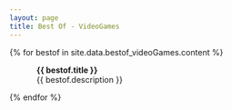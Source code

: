 ```yaml
---
layout: page
title: Best Of - VideoGames
---
```


<!-- <h1>{{ site.data.bestof_videoGames.title }}</h1> -->

{% for bestof in site.data.bestof_videoGames.content %}
 <ul>
    <ol>
        <b>{{ bestof.title }}</b> <br> {{ bestof.description }}
    </ol>
  </ul>
  <!-- <p>{{ staff_member | markdownify }}</p> -->
{% endfor %}